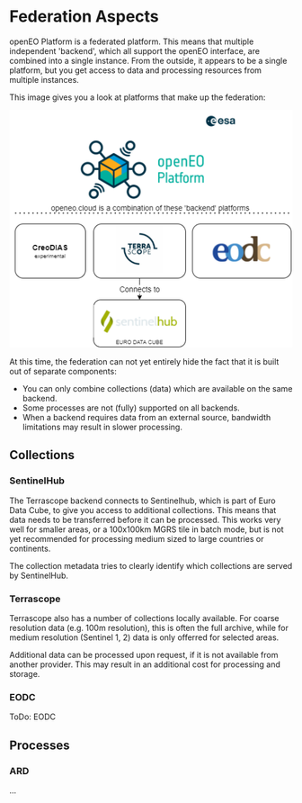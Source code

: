 # Federation Aspects

openEO Platform is a federated platform. This means that multiple independent 'backend', 
which all support the openEO interface, are combined into a single instance. From the outside, 
it appears to be a single platform, but you get access to data and processing resources from 
multiple instances.

This image gives you a look at platforms that make up the federation:

![openeo.cloud federation](./federation.png)

At this time, the federation can not yet entirely hide the fact that it is built out of 
separate components:

- You can only combine collections (data) which are available on the same backend.
- Some processes are not (fully) supported on all backends.
- When a backend requires data from an external source, bandwidth limitations may result in slower processing.


## Collections

### SentinelHub

The Terrascope backend connects to Sentinelhub, which is part of Euro Data Cube, to give you
access to additional collections. This means that data needs to be transferred before it can be processed.
This works very well for smaller areas, or a 100x100km MGRS tile in batch mode, but is not yet recommended for processing 
medium sized to large countries or continents. 

The collection metadata tries to clearly identify which collections are served by SentinelHub.   

### Terrascope

Terrascope also has a number of collections locally available. For coarse resolution data (e.g. 100m resolution), this is often the full
archive, while for medium resolution (Sentinel 1, 2) data is only offerred for selected areas.

Additional data can be processed upon request, if it is not available from another provider. This may result in an
additional cost for processing and storage.

### EODC

ToDo: EODC

## Processes

### ARD

...